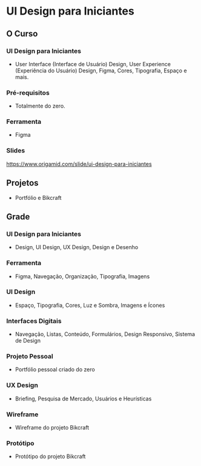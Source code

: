 # UI Design para Iniciantes

## O Curso

### UI Design para Iniciantes
* User Interface (Interface de Usuário) Design, User Experience (Experiência do Usuário) Design, Figma, Cores, Tipografia, Espaço e mais.

### Pré-requisitos
* Totalmente do zero.

### Ferramenta
* Figma

### Slides
https://www.origamid.com/slide/ui-design-para-iniciantes

## Projetos
* Portfólio e Bikcraft

## Grade

### UI Design para Iniciantes
* Design, UI Design, UX Design, Design e Desenho

### Ferramenta
* Figma, Navegação, Organização, Tipografia, Imagens

### UI Design
* Espaço, Tipografia, Cores, Luz e Sombra, Imagens e Ícones

### Interfaces Digitais
* Navegação, Listas, Conteúdo, Formulários, Design Responsivo, Sistema de Design

### Projeto Pessoal
* Portfólio pessoal criado do zero

### UX Design
* Briefing, Pesquisa de Mercado, Usuários e Heurísticas

### Wireframe
* Wireframe do projeto Bikcraft

### Protótipo
* Protótipo do projeto Bikcraft